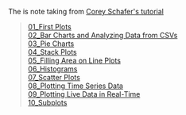 The is note taking from [Corey Schafer's tutorial](https://www.youtube.com/watch?v=UO98lJQ3QGI&list=PL-osiE80TeTvipOqomVEeZ1HRrcEvtZB_)  

>[01_First Plots](MyNotebook/Coding/1_Python/Corey_Schafer/Matplotlib/01_first_plots)  
>[02_Bar Charts and Analyzing Data from CSVs](MyNotebook/Coding/1_Python/Corey_Schafer/Matplotlib/02_barCharts_CSVs)  
>[03_Pie Charts](MyNotebook/Coding/1_Python/Corey_Schafer/Matplotlib/03_pieCharts)  
>[04_Stack Plots](MyNotebook/Coding/1_Python/Corey_Schafer/Matplotlib/04_stackPlots)  
>[05_Filling Area on Line Plots](MyNotebook/Coding/1_Python/Corey_Schafer/Matplotlib/05_fillingArea_linePlots)  
>[06_Histograms](MyNotebook/Coding/1_Python/Corey_Schafer/Matplotlib/06_histograms)  
>[07_Scatter Plots](MyNotebook/Coding/1_Python/Corey_Schafer/Matplotlib/07_scatterPlots)  
>[08_Plotting Time Series Data](MyNotebook/Coding/1_Python/Corey_Schafer/Matplotlib/08_plottingTime_seriesData)  
>[09_Plotting Live Data in Real-Time](MyNotebook/Coding/1_Python/Corey_Schafer/Matplotlib/09_realTimeData)  
>[10_Subplots](MyNotebook/Coding/1_Python/Corey_Schafer/Matplotlib/10_subplots)  
